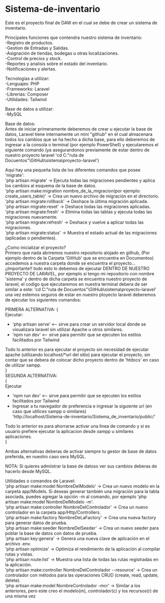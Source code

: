 # Sistema-de-inventario
Este es el proyecto final de DAW en el cual se debe de crear un sistema de inventario.

Principales funciones que contendra nuestro sistema de inventario:  
-Registro de productos.  
-Gestion de Entradas y Salidas.  
-Asignación de tiendas, bodegas u otras localizaciones.  
-Control de precios y stock.  
-Reportes y analisis sobre el estado del inventario.  
-Notificaciones y alertas.  

Tecnologias a utilizar:  
-Lenguajes: PHP  
-Frameworks: Laravel  
-Librerias: Composer   
-Utilidades: Tailwind  

Base de datos a utilizar:  
-MySQL  

Base de datos:  
Antes de iniciar primeramente deberemos de crear u ejecutar la base de datos, Laravel tiene internamente un mini "github" en el cual almacenara todos los cambios que se ha hecho a dicha base, para ello deberemos de ingresar a la consola o terminal (por ejemplo PowerShell) y ejecutaremos el siguiente comando (ya asegurandonos previamente de estar dentro de nuestro proyecto laravel 'cd C:\"ruta de Docuentos"\GitHub\sistema\proyecto-laravel') 

Aqui hay una pequeña lista de los diferentes comandos que posee 'migrate':  
'php artisan migrate' -> Ejecuta todas las migraciones pendientes y aplica los cambios al esquema de la base de datos.  
'php artisan make:migration nombre_de_la_migracion(por ejemplo: create_users_table)' ->  Crea un nuevo archivo de migración en el directorio.  
'php artisan migrate:rollback' -> Deshace la última migración aplicada.  
'php artisan migrate:reset' -> Deshace todas las migraciones aplicadas.  
'php artisan migrate:fresh' -> Elimina todas las tablas y ejecuta todas las migraciones nuevamente.  
'php artisan migrate:refresh' -> Deshace y vuelve a aplicar todas las migraciones.  
'php artisan migrate:status' -> Muestra el estado actual de las migraciones (aplicadas o pendientes).  

¿Como inicializar el proyecto?  
Primero que nada abriremos nuestro repositorio alojado en github, (Por ejemplo dentro de la Carpeta 'GitHub' que se encuentra en Documentos) accedemos a nuestra carpeta
donde se encuentra el proyecto... ¡¡Importante!! todo esto lo debemos de ejecutar DENTRO DE NUESTRO PROYECTO DE LARAVEL, por ejemplo si tengo mi repositorio con 
nombre 'sistema' y dentro de dicha carpeta se encuentra nuestro proyecto de laravel, el codigo que ejecutaremos en nuestra terminal debera de ser similar a este: 
'cd C:\"ruta de Docuentos"\GitHub\sistema\proyecto-laravel'  una vez estemos seguros de estar en nuestro ptoyecto laravel deberemos de ejecutar los siguientes comandos:  

PRIMERA ALTERNATIVA: 
{  
Ejecutar:  
- 'php artisan serve' <-- sirve para crear un servidor local donde se visualizara laravel sin utilizar Apache u otros similares.  
- 'npm run dev' <-- sirve para permitir que se ejecuten los estilos facilitados por Tailwind  

Todo lo anterior es para ejecutar el proyecto sin necesidad de ejecutar apache (utilizando localhost/*url del sitio) para ejecutar el proyecto, sin contar que se debera de colocar dicho proyecto dentro de 'htdocs' en caso de utilizar xampp.  
}  
SEGUNDA ALTERNATIVA:  
{  
Ejecutar  
- 'npm run dev' <-- sirve para permitir que se ejecuten los estilos facilitados por Tailwind  
- Ingresar a tu navegador de preferencia e ingresar la siguiente url (en caso que utilices xampp o similares)  
'http://localhost/Sistema-de-inventario/Sistema_de_inventario/public/'  

Todo lo anterior es para ahorrarse activar una linea de comando y si es usuario prefiere ejecutar la aplicacion desde xampp u similares aplicaciones.  
}  

Ambas alternativas deberas de activar siempre tu gestor de base de datos preferida, en nuestro caso sera MySQL.  

NOTA: Si quieres admiistrar la base de datoso ver sus cambios deberas de hacerlo desde MySQL.   

Utilidades o comandos de Laravel:  
'php artisan make:model NombreDelModelo' -> Crea un nuevo modelo en la carpeta app/Models. Si deseas generar también una migración para la tabla asociada, puedes agregar la opción -m al comando, por ejemplo 'php artisan make:model NombreDelModelo -m'.  
'php artisan make:controller NombreDelControlador' -> Crea un nuevo controlador en la carpeta app/Http/Controllers.  
'php artisan make:factory NombreDeLaFactory' ->  Crea una nueva factory para generar datos de prueba.  
'php artisan make:seeder NombreDelSeeder' -> Crea un nuevo seeder para poblar la base de datos con datos de prueba.  
'php artisan key:genera' -> Genera una nueva clave de aplicación en el archivo .env.  
'php artisan optimize' -> Optimiza el rendimiento de la aplicación al compilar rutas y vistas.  
'php artisan route:list' -> Muestra una lista de todas las rutas registradas en la aplicación.  
'php artisan make:controller NombreDelControlador --resource' -> Crea un controlador con métodos para las operaciones CRUD (create, read, update, delete).   
'php artisan make:model NombreControlador -mcr' -> Similar a los anteriores, pero este creo el modelo(m), controlador(c) y los recursos(r) de una misma vez  


